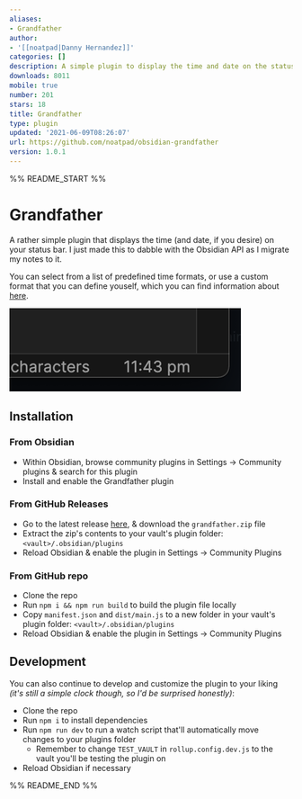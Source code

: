 ```yaml
---
aliases:
- Grandfather
author:
- '[[noatpad|Danny Hernandez]]'
categories: []
description: A simple plugin to display the time and date on the status bar
downloads: 8011
mobile: true
number: 201
stars: 18
title: Grandfather
type: plugin
updated: '2021-06-09T08:26:07'
url: https://github.com/noatpad/obsidian-grandfather
version: 1.0.1
---
```


%% README_START %%

# Grandfather
A rather simple plugin that displays the time (and date, if you desire) on your status bar. I just made this to dabble with the Obsidian API as I migrate my notes to it.

You can select from a list of predefined time formats, or use a custom format that you can define youself, which you can find information about [here](https://momentjs.com/docs/#/displaying/format/).

![Demo image](https://raw.githubusercontent.com/noatpad/obsidian-grandfather/HEAD/demo.png)

## Installation
### From Obsidian
- Within Obsidian, browse community plugins in Settings -> Community plugins & search for this plugin
- Install and enable the Grandfather plugin

### From GitHub Releases
- Go to the latest release [here](https://github.com/noatpad/obsidian-grandfather/releases/latest), & download the `grandfather.zip` file
- Extract the zip's contents to your vault's plugin folder: `<vault>/.obsidian/plugins`
- Reload Obsidian & enable the plugin in Settings -> Community Plugins

### From GitHub repo
- Clone the repo
- Run `npm i && npm run build` to build the plugin file locally
- Copy `manifest.json` and `dist/main.js` to a new folder in your vault's plugin folder: `<vault>/.obsidian/plugins`
- Reload Obsidian & enable the plugin in Settings -> Community Plugins

## Development
You can also continue to develop and customize the plugin to your liking _(it's still a simple clock though, so I'd be surprised honestly)_:
- Clone the repo
- Run `npm i` to install dependencies
- Run `npm run dev` to run a watch script that'll automatically move changes to your plugins folder
  - Remember to change `TEST_VAULT` in `rollup.config.dev.js` to the vault you'll be testing the plugin on
- Reload Obsidian if necessary


%% README_END %%